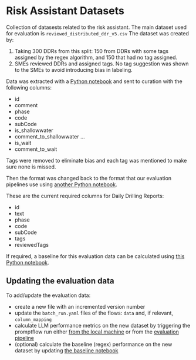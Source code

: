 # Risk Assistant Datasets

Collection of datasests related to the risk assistant.
The main dataset used for evaluation is `reviewed_distributed_ddr_v5.csv` The
dataset was created by:

1. Taking 300 DDRs from this split: 150 from DDRs with some tags assigned by
   the regex algorithm, and 150 that had no tag assigned.
1. SMEs reviewed DDRs and assigned tags. No tag suggestion was shown to the
   SMEs to avoid introducing bias in labeling.

Data was extracted with a [Python notebook](../../spikes/2024-11-05-get-random-ddrs/extract_ddrs_for_evaluation.ipynb)
and sent to curation with the following columns:

- id
- comment
- phase
- code
- subCode
- is_shallowwater
- comment_to_shallowwater
...
- is_wait
- comment_to_wait

Tags were removed to eliminate bias and each tag was mentioned to make sure none is missed.

Then the format was changed back to the format that our evaluation pipelines use using
[another Python notebook](../../spikes/2024-11-05-get-random-ddrs/change_format.ipynb).

These are the current required columns for Daily Drilling Reports:

- id
- text
- phase
- code
- subCode
- tags
- reviewedTags

If required, a baseline for this evaluation data can be calculated using [this Python notebook](../../experiments/legacy/2024-10-16-baseline-data-ddrs.ipynb).

## Updating the evaluation data

To add/update the evaluation data:

- create a new file with an incremented version number
- update the `batch_run.yaml` files of the flows: `data` and, if relevant, `column_mapping`
- calculate LLM performance metrics on the new dataset by triggering the promptflow run either
 [from the local machine](../../src/promptflow/README.md) or from the [evaluation pipeline](../../build/pipelines/risk-tagging-continuous-evaluation.yaml)
- (optional) calculate the baseline (regex) performance on the new dataset by updating [the baseline notebook](../../experiments/legacy/2024-10-16-baseline-data-ddrs.ipynb)
